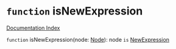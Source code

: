 # `function` isNewExpression

[Documentation Index](../README.md)

`function` isNewExpression(node: [Node](../private.interface.Node/README.md)): node `is` [NewExpression](../private.interface.NewExpression/README.md)